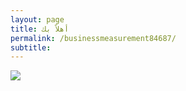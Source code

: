 ```yaml
---
layout: page
title: أهلاً بك
permalink: /businessmeasurement84687/
subtitle: ‎‎‎‎
---
```


<html>
<head>
    <link rel="shortcut icon" type="image/png" href="{{ 'favicon.png' | relative_url }}">
</head>
<body>
  <img src="https://i.ibb.co/h2ZksPT/Measure2.png" />
</body>


</html>
  
